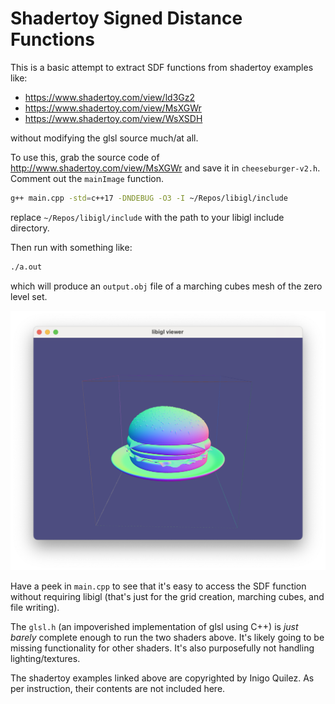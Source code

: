 # Shadertoy Signed Distance Functions

This is a basic attempt to extract SDF functions from shadertoy examples like:

 - https://www.shadertoy.com/view/ld3Gz2
 - https://www.shadertoy.com/view/MsXGWr
 - https://www.shadertoy.com/view/WsXSDH

without modifying the glsl source much/at all.

To use this, grab the source code of http://www.shadertoy.com/view/MsXGWr and
save it in `cheeseburger-v2.h`. Comment out the `mainImage` function.

```bash
g++ main.cpp -std=c++17 -DNDEBUG -O3 -I ~/Repos/libigl/include
```

replace `~/Repos/libigl/include` with the path to your libigl include directory.

Then run with something like:

```bash
./a.out 
```

which will produce an `output.obj` file of a marching cubes mesh of the zero
level set.

![](cheeseburger-v2.png)

Have a peek in `main.cpp` to see that it's easy to access the SDF function
without requiring libigl (that's just for the grid creation, marching cubes, and
file writing).

The `glsl.h` (an impoverished implementation of glsl using C++) is _just barely_
complete enough to run the two shaders above. It's likely going to be missing
functionality for other shaders. It's also purposefully not handling
lighting/textures.

The shadertoy examples linked above are copyrighted by Inigo Quilez. As per
instruction, their contents are not included here.


